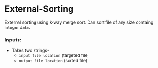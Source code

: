 # External-Sorting

 External sorting using k-way merge sort. Can sort file of any size containg integer data.
 
 ### Inputs:
 * Takes two strings-
     * `input file location` (targeted file)
     * `output file location` (sorted file)
